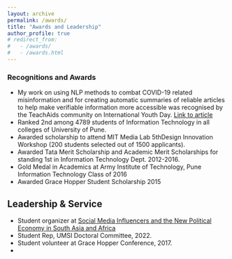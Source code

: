 ```yaml
---
layout: archive
permalink: /awards/
title: "Awards and Leadership"
author_profile: true
# redirect_from: 
#   - /awards/
#   - /awards.html
---
```


### Recognitions and Awards

* My work on using NLP methods to combat COVID-19 related misinformation and for creating automatic summaries of reliable articles to help make verifiable information more accessible was recognised by the TeachAids community on International Youth Day. [Link to article](https://teachaids.org/updates/international-youth-day-2022/)
* Ranked 2nd among 4789 students of Information Technology in all colleges of University of Pune.
* Awarded scholarship to attend MIT Media Lab 5thDesign Innovation Workshop (200 students selected out of 1500 applicants).
* Awarded Tata Merit Scholarship and Academic Merit Scholarships for standing 1st in Information Technology
Dept. 2012-2016.
* Gold Medal in Academics at Army Institute of Technology, Pune Information Technology Class of 2016
* Awarded Grace Hopper Student Scholarship 2015

## Leadership & Service
* Student organizer at [Social Media Influencers and the New Political Economy in South Asia and Africa](https://joyojeet.people.si.umich.edu/influencers.htm)
* Student Rep, UMSI Doctoral Committee, 2022.
* Student volunteer at Grace Hopper Conference, 2017.
*


